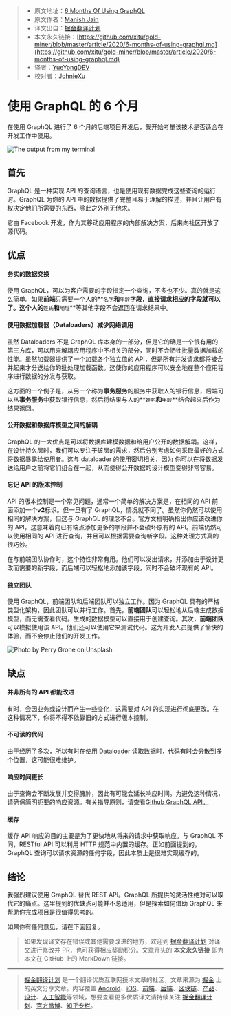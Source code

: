 > - 原文地址：[6 Months Of Using GraphQL](https://levelup.gitconnected.com/6-months-of-using-graphql-faa0fb68b4af)
> - 原文作者：[Manish Jain](https://medium.com/@jaiin.maniish)
> - 译文出自：[掘金翻译计划](https://github.com/xitu/gold-miner)
> - 本文永久链接：[https://github.com/xitu/gold-miner/blob/master/article/2020/6-months-of-using-graphql.md](https://github.com/xitu/gold-miner/blob/master/article/2020/6-months-of-using-graphql.md)
> - 译者：[YueYongDEV](https://github.com/YueYongDev)
> - 校对者：[JohnieXu](https://github.com/JohnieXu)

# 使用 GraphQL 的 6 个月

在使用 GraphQL 进行了 6 个月的后端项目开发后，我开始考量该技术是否适合在开发工作中使用。

![The output from my terminal](https://cdn-images-1.medium.com/max/2526/1*SYo5JVMz3D79G_OEfs8q_g.png)

## 首先

GraphQL 是一种实现 API 的查询语言，也是使用现有数据完成这些查询的运行时。GraphQL 为你的 API 中的数据提供了完整且易于理解的描述，并且让用户有权决定他们所需要的东西，除此之外别无他求。

它由 Facebook 开发，作为其移动应用程序的内部解决方案，后来向社区开放了源代码。

## 优点

#### 务实的数据交换

使用 GraphQL，可以为客户需要的字段指定一个查询，不多也不少。真的就是这么简单。如果**前端**只需要一个人的**`名字`**和**`年龄`**字段，直接请求相应的字段就可以了。这个人的**`姓氏`**和**`地址`**等其他字段不会返回在请求结果中。

#### 使用数据加载器（Dataloaders）减少网络调用

虽然 Dataloaders 不是 GraphQL 库本身的一部分，但是它的确是一个很有用的第三方库，可以用来解耦应用程序中不相关的部分，同时不会牺牲批量数据加载的性能。虽然加载器提供了一个加载各个独立值的 API，但是所有并发请求都将被合并起来才分送给你的批处理加载函数。这使你的应用程序可以安全地在整个应用程序进行数据的分发与获取。

这方面的一个例子是，从另一个称为**事务服务**的服务中获取人的银行信息，后端可以从**事务服务**中获取银行信息，然后将结果与人的**`姓名`**和**`年龄`**结合起来后作为结果返回。

#### 公开数据和数据库模型之间的解耦

GraphQL 的一大优点是可以将数据库建模数据和给用户公开的数据解耦。这样，在设计持久层时，我们可以专注于该层的需求，然后分别考虑如何采取最好的方式将数据暴露给使用者。这与 dataloader 的使用密切相关，因为 你可以在将数据发送给用户之前将它们组合在一起，从而使得公开数据的设计模型变得非常容易。

#### 忘记 API 的版本控制

API 的版本控制是一个常见问题，通常一个简单的解决方案是，在相同的 API 前面添加一个**v2**标识。但一旦有了 GraphQL，情况就不同了。虽然你仍然可以使用相同的解决方案，但这与 GraphQL 的理念不合。官方文档明确指出你应该改进你的 API，这意味着向已有端点添加更多的字段并不会破坏原有的 API。前端仍然可以使用相同的 API 进行查询，并且可以根据需要查询新字段。这种处理方式真的很巧妙。

在与前端团队协作时，这个特性非常有用。他们可以发出请求，并添加由于设计更改而需要的新字段，而后端可以轻松地添加该字段，同时不会破坏现有的 API。

#### 独立团队

使用 GraphQL，前端团队和后端团队可以独立工作。因为 GraphQL 具有的严格类型化架构，因此团队可以并行工作。首先，**前端团队**可以轻松地从后端生成数据模型，而无需查看代码。生成的数据模型可以直接用于创建查询。其次，**前端团队**可以模拟使用该 API。他们还可以使用它来测试代码。这为开发人员提供了愉快的体验，而不会停止他们的开发工作。

![Photo by [Perry Grone](https://unsplash.com/@perrygrone?utm_source=medium&utm_medium=referral) on [Unsplash](https://unsplash.com?utm_source=medium&utm_medium=referral)](https://cdn-images-1.medium.com/max/10944/0*ClSi_KEJVSWlHwUL)

## 缺点

#### 并非所有的 API 都能改进

有时，会因业务或设计而产生一些变化，这需要对 API 的实现进行彻底更改。在这种情况下，你将不得不依靠旧的方式进行版本控制。

#### 不可读的代码

由于经历了多次，所以有时在使用 Dataloader 读取数据时，代码有时会分散到多个位置，这可能很难维护。

#### 响应时间更长

由于查询会不断发展并变得臃肿，因此有可能会延长响应时间。为避免这种情况，请确保简明扼要的响应资源。有关指导原则，请查看[Github GraphQL API。](https://developer.github.com/v4/)

#### 缓存

缓存 API 响应的目的主要是为了更快地从将来的请求中获取响应。与 GraphQL 不同，RESTful API 可以利用 HTTP 规范中内置的缓存。正如前面提到的，GraphQL 查询可以请求资源的任何字段，因此本质上是很难实现缓存的。

## 结论

我强烈建议使用 GraphQL 替代 REST API。GraphQL 所提供的灵活性绝对可以取代它的痛点。这里提到的优缺点可能并不总适用，但是探索如何借助 GraphQL 来帮助你完成项目是很值得思考的。

如果你有任何意见，请在下面回复。

> 如果发现译文存在错误或其他需要改进的地方，欢迎到 [掘金翻译计划](https://github.com/xitu/gold-miner) 对译文进行修改并 PR，也可获得相应奖励积分。文章开头的 **本文永久链接** 即为本文在 GitHub 上的 MarkDown 链接。

---

> [掘金翻译计划](https://github.com/xitu/gold-miner) 是一个翻译优质互联网技术文章的社区，文章来源为 [掘金](https://juejin.im) 上的英文分享文章。内容覆盖 [Android](https://github.com/xitu/gold-miner#android)、[iOS](https://github.com/xitu/gold-miner#ios)、[前端](https://github.com/xitu/gold-miner#前端)、[后端](https://github.com/xitu/gold-miner#后端)、[区块链](https://github.com/xitu/gold-miner#区块链)、[产品](https://github.com/xitu/gold-miner#产品)、[设计](https://github.com/xitu/gold-miner#设计)、[人工智能](https://github.com/xitu/gold-miner#人工智能)等领域，想要查看更多优质译文请持续关注 [掘金翻译计划](https://github.com/xitu/gold-miner)、[官方微博](http://weibo.com/juejinfanyi)、[知乎专栏](https://zhuanlan.zhihu.com/juejinfanyi)。
